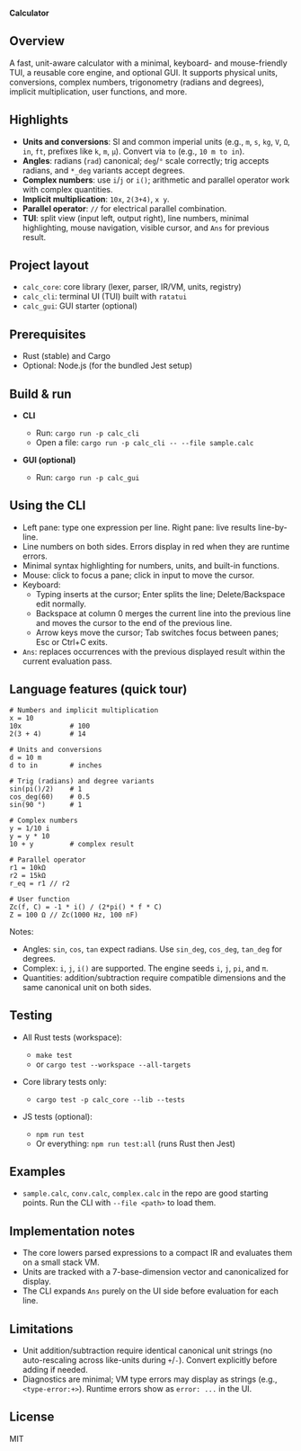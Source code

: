 **Calculator**

## Overview

A fast, unit-aware calculator with a minimal, keyboard- and mouse-friendly TUI, a reusable core engine, and optional GUI. It supports physical units, conversions, complex numbers, trigonometry (radians and degrees), implicit multiplication, user functions, and more.

## Highlights

- **Units and conversions**: SI and common imperial units (e.g., `m`, `s`, `kg`, `V`, `Ω`, `in`, `ft`, prefixes like `k`, `m`, `μ`). Convert via `to` (e.g., `10 m to in`).
- **Angles**: radians (`rad`) canonical; `deg`/`°` scale correctly; trig accepts radians, and `*_deg` variants accept degrees.
- **Complex numbers**: use `i`/`j` or `i()`; arithmetic and parallel operator work with complex quantities.
- **Implicit multiplication**: `10x`, `2(3+4)`, `x y`.
- **Parallel operator**: `//` for electrical parallel combination.
- **TUI**: split view (input left, output right), line numbers, minimal highlighting, mouse navigation, visible cursor, and `Ans` for previous result.

## Project layout

- `calc_core`: core library (lexer, parser, IR/VM, units, registry)
- `calc_cli`: terminal UI (TUI) built with `ratatui`
- `calc_gui`: GUI starter (optional)

## Prerequisites

- Rust (stable) and Cargo
- Optional: Node.js (for the bundled Jest setup)

## Build & run

- **CLI**
  - Run: `cargo run -p calc_cli`
  - Open a file: `cargo run -p calc_cli -- --file sample.calc`

- **GUI (optional)**
  - Run: `cargo run -p calc_gui`

## Using the CLI

- Left pane: type one expression per line. Right pane: live results line-by-line.
- Line numbers on both sides. Errors display in red when they are runtime errors.
- Minimal syntax highlighting for numbers, units, and built-in functions.
- Mouse: click to focus a pane; click in input to move the cursor.
- Keyboard:
  - Typing inserts at the cursor; Enter splits the line; Delete/Backspace edit normally.
  - Backspace at column 0 merges the current line into the previous line and moves the cursor to the end of the previous line.
  - Arrow keys move the cursor; Tab switches focus between panes; Esc or Ctrl+C exits.
- `Ans`: replaces occurrences with the previous displayed result within the current evaluation pass.

## Language features (quick tour)

```text
# Numbers and implicit multiplication
x = 10
10x            # 100
2(3 + 4)       # 14

# Units and conversions
d = 10 m
d to in        # inches

# Trig (radians) and degree variants
sin(pi()/2)    # 1
cos_deg(60)    # 0.5
sin(90 °)      # 1

# Complex numbers
y = 1/10 i
y = y * 10
10 + y         # complex result

# Parallel operator
r1 = 10kΩ
r2 = 15kΩ
r_eq = r1 // r2

# User function
Zc(f, C) = -1 * i() / (2*pi() * f * C)
Z = 100 Ω // Zc(1000 Hz, 100 nF)
```

Notes:
- Angles: `sin`, `cos`, `tan` expect radians. Use `sin_deg`, `cos_deg`, `tan_deg` for degrees.
- Complex: `i`, `j`, `i()` are supported. The engine seeds `i`, `j`, `pi`, and `π`.
- Quantities: addition/subtraction require compatible dimensions and the same canonical unit on both sides.

## Testing

- All Rust tests (workspace):
  - `make test`
  - or `cargo test --workspace --all-targets`

- Core library tests only:
  - `cargo test -p calc_core --lib --tests`

- JS tests (optional):
  - `npm run test`
  - Or everything: `npm run test:all` (runs Rust then Jest)

## Examples

- `sample.calc`, `conv.calc`, `complex.calc` in the repo are good starting points. Run the CLI with `--file <path>` to load them.

## Implementation notes

- The core lowers parsed expressions to a compact IR and evaluates them on a small stack VM.
- Units are tracked with a 7-base-dimension vector and canonicalized for display.
- The CLI expands `Ans` purely on the UI side before evaluation for each line.

## Limitations

- Unit addition/subtraction require identical canonical unit strings (no auto-rescaling across like-units during `+`/`-`). Convert explicitly before adding if needed.
- Diagnostics are minimal; VM type errors may display as strings (e.g., `<type-error:+>`). Runtime errors show as `error: ...` in the UI.

## License

MIT


